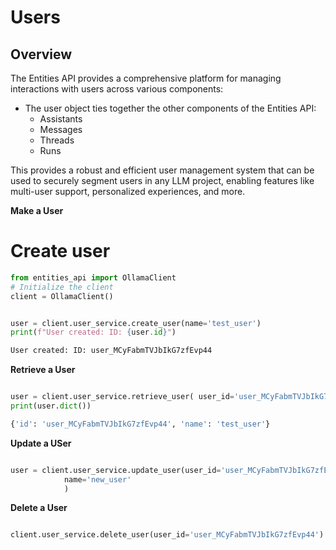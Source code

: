 # Users

## Overview


The Entities API provides a comprehensive platform for managing interactions with users across various components:


*   The user object ties together the other components of the Entities API:
    *   Assistants
    *   Messages
    *   Threads
    *   Runs

This provides a robust and efficient user management system that can be used to securely segment users in any LLM project, enabling features like multi-user support, personalized experiences, and more.

**Make a User**

# Create user

```python
from entities_api import OllamaClient  
# Initialize the client
client = OllamaClient()


user = client.user_service.create_user(name='test_user')
print(f"User created: ID: {user.id}")

User created: ID: user_MCyFabmTVJbIkG7zfEvp44
```

**Retrieve a User**
```python

user = client.user_service.retrieve_user( user_id='user_MCyFabmTVJbIkG7zfEvp44') 
print(user.dict())

{'id': 'user_MCyFabmTVJbIkG7zfEvp44', 'name': 'test_user'}
```



**Update a USer**
```python

user = client.user_service.update_user(user_id='user_MCyFabmTVJbIkG7zfEvp44',
            name='new_user'
            )

```


**Delete a  User**

```python

client.user_service.delete_user(user_id='user_MCyFabmTVJbIkG7zfEvp44')

```